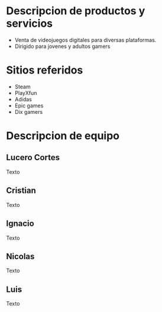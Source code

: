# Descripcion de productos y servicios
- Venta de videojuegos digitales para diversas plataformas.
- Dirigido para jovenes y adultos gamers

# Sitios referidos
- Steam
- PlayXfun
- Adidas
- Epic games
- Dix gamers

# Descripcion de equipo
## Lucero Cortes
Texto

## Cristian
Texto

## Ignacio
Texto

## Nicolas
Texto

## Luis
Texto
